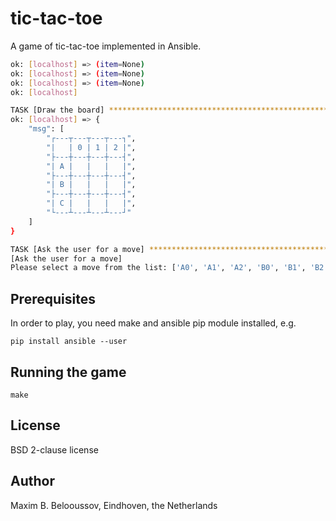 # tic-tac-toe

A game of tic-tac-toe implemented in Ansible.

```sh
ok: [localhost] => (item=None)
ok: [localhost] => (item=None)
ok: [localhost] => (item=None)
ok: [localhost]

TASK [Draw the board] **********************************************************
ok: [localhost] => {
    "msg": [
        "┌---┬---┬---┬---┐",
        "|   | 0 | 1 | 2 |",
        "├---┼---┼---┼---┤",
        "| A |   |   |   |",
        "├---┼---┼---┼---┤",
        "| B |   |   |   |",
        "├---┼---┼---┼---┤",
        "| C |   |   |   |",
        "└---┴---┴---┴---┘"
    ]
}

TASK [Ask the user for a move] *************************************************
[Ask the user for a move]
Please select a move from the list: ['A0', 'A1', 'A2', 'B0', 'B1', 'B2', 'C0', 'C1', 'C2']: :
```


## Prerequisites

In order to play, you need make and ansible pip module installed, e.g.

`pip install ansible --user`

## Running the game

`make`

## License

BSD 2-clause license

## Author

Maxim B. Belooussov, Eindhoven, the Netherlands
